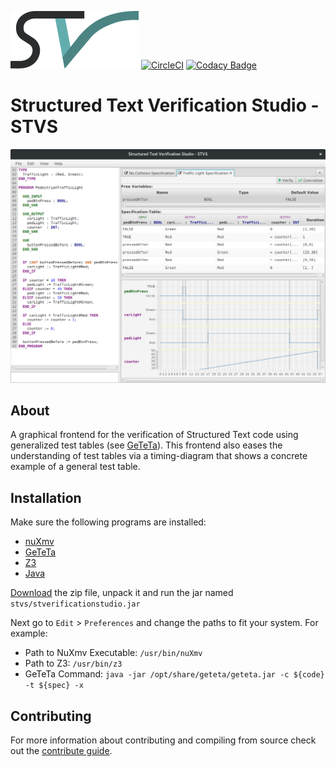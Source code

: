 ![STVS Logo](src/main/resources/edu/kit/iti/formal/stvs/logo.png)
[![CircleCI](https://circleci.com/gh/VerifAPS/stvs.svg?style=svg)](https://circleci.com/gh/VerifAPS/stvs)
[![Codacy Badge](https://api.codacy.com/project/badge/Grade/ddb6c2defb4b445ebf1f6dc2d6205841)](https://www.codacy.com/app/wadoon/stvs?utm_source=github.com&amp;utm_medium=referral&amp;utm_content=VerifAPS/stvs&amp;utm_campaign=Badge_Grade)

Structured Text Verification Studio - STVS
==========================================

![Application Screenshot](screenshot.png)

About
-----

A graphical frontend for the verification of Structured Text code using generalized test tables (see [GeTeTa](https://github.com/VerifAPS/geteta)). This frontend also eases the understanding of test tables via a timing-diagram that shows a concrete example of a general test table.

Installation
------------

Make sure the following programs are installed:
 * [nuXmv](https://nuxmv.fbk.eu/)
 * [GeTeTa](https://github.com/VerifAPS/geteta)
 * [Z3](https://github.com/Z3Prover/z3)
 * [Java](http://www.oracle.com/technetwork/indexes/downloads/index.html#java)

[Download](
https://git.scc.kit.edu/api/v3/projects/1721/builds/artifacts/master/download?job=buildFatJar)
 the zip file, unpack it and run the jar named `stvs/stverificationstudio.jar`

Next go to ```Edit``` > ```Preferences``` and change the paths to fit your system. For example:
 * Path to NuXmv Executable: ```/usr/bin/nuXmv```
 * Path to Z3: ```/usr/bin/z3```
 * GeTeTa Command: ```java -jar /opt/share/geteta/geteta.jar -c ${code} -t ${spec} -x```

Contributing
------------

For more information about contributing and compiling from source check out the [contribute 
guide](CONTRIBUTING.md).
